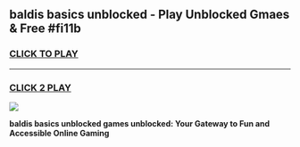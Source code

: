
## baldis basics unblocked - Play Unblocked Gmaes & Free #fi11b
<h3>
<a href="https://news.freeplayer.one?title=baldis_basics_unblocked&ref=03M">CLICK TO PLAY</a></h3>
<hr>

<h3>
<a href="https://news.freeplayer.one?title=baldis_basics_unblocked&ref=03M">CLICK 2 PLAY</a>
  
</h3>

<a href="https://news.freeplayer.one?title=baldis_basics_unblocked&ref=03M"><img src="https://clearcache.store/games.png"></a>


**baldis basics unblocked games unblocked: Your Gateway to Fun and Accessible Online Gaming**
